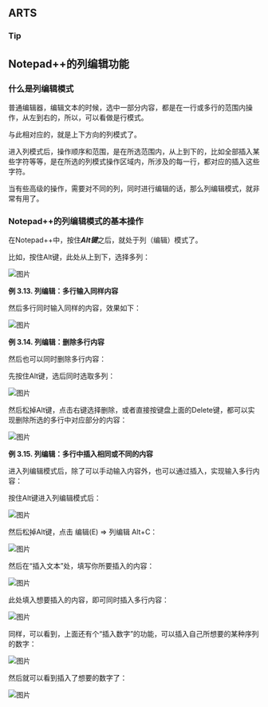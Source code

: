 ## ARTS

### Tip

## Notepad++的列编辑功能

### 什么是列编辑模式

普通编辑器，编辑文本的时候，选中一部分内容，都是在一行或多行的范围内操作，从左到右的，所以，可以看做是行模式。

与此相对应的，就是上下方向的列模式了。

进入列模式后，操作顺序和范围，是在所选范围内，从上到下的，比如全部插入某些字符等等，是在所选的列模式操作区域内，所涉及的每一行，都对应的插入这些字符。

当有些高级的操作，需要对不同的列，同时进行编辑的话，那么列编辑模式，就非常有用了。

### Notepad++的列编辑模式的基本操作

在Notepad++中，按住***Alt键***之后，就处于列（编辑）模式了。

比如，按住Alt键，此处从上到下，选择多列：



![图片](https://uploader.shimo.im/f/noEYrFLbySELCWj9.png!thumbnail)

**例 3.13. 列编辑：多行输入同样内容**

然后多行同时输入同样的内容，效果如下：

![图片](https://uploader.shimo.im/f/hDIcIviCvhoxiDCz.png!thumbnail)

**例 3.14. 列编辑：删除多行内容**

然后也可以同时删除多行内容：

先按住Alt键，选后同时选取多列：

![图片](https://uploader.shimo.im/f/feBBab2tgSslC4vJ.png!thumbnail)

然后松掉Alt键，点击右键选择删除，或者直接按键盘上面的Delete键，都可以实现删除所选的多行中对应部分的内容：

![图片](https://uploader.shimo.im/f/f7o4XONDM1YBsMpD.png!thumbnail)



**例 3.15. 列编辑：多行中插入相同或不同的内容**

进入列编辑模式后，除了可以手动输入内容外，也可以通过插入，实现输入多行内容：

按住Alt键进入列编辑模式后：

![图片](https://uploader.shimo.im/f/FsjtIkDkkI4SI1Ay.png!thumbnail)

然后松掉Alt键，点击 编辑(E) ⇒ 列编辑 Alt+C：

![图片](https://uploader.shimo.im/f/58ur0iiFQ3gkmctr.png!thumbnail)

然后在“插入文本”处，填写你所要插入的内容：

![图片](https://uploader.shimo.im/f/tkJGlexqrB4rKlbF.png!thumbnail)

此处填入想要插入的内容，即可同时插入多行内容：

![图片](https://uploader.shimo.im/f/p8ns9PEmoT8rq2ox.png!thumbnail)

同样，可以看到，上面还有个“插入数字”的功能，可以插入自己所想要的某种序列的数字：

![图片](https://uploader.shimo.im/f/KoCwFJvIMCQZhuNv.png!thumbnail)

然后就可以看到插入了想要的数字了：

![图片](https://uploader.shimo.im/f/7SFvH4rfeBYHsTfm.png!thumbnail)







